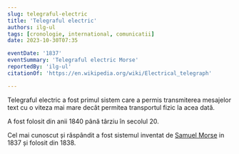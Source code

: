 ```yaml
---
slug: telegraful-electric
title: 'Telegraful electric'
authors: ilg-ul
tags: [cronologie, international, comunicatii]
date: 2023-10-30T07:35

eventDate: '1837'
eventSummary: 'Telegraful electric Morse'
reportedBy: 'ilg-ul'
citationOf: 'https://en.wikipedia.org/wiki/Electrical_telegraph'

---
```


Telegraful electric a fost primul sistem care a permis transmiterea
mesajelor text cu o viteza mai mare decât permitea transportul fizic
la acea dată.

A fost folosit din anii 1840 până târziu în secolul 20.

Cel mai cunoscut și răspândit a fost sistemul
inventat de
[Samuel Morse](https://en.wikipedia.org/wiki/Samuel_Morse) in 1837 și
folosit din 1838.
